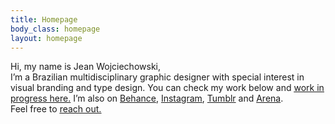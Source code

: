 ```yaml
---
title: Homepage
body_class: homepage
layout: homepage
---
```


Hi, my name is Jean Wojciechowski,<br /> I’m a Brazilian multidisciplinary graphic designer with special interest in visual branding and type design. You can check my work below and <a href="/wip"><u>work in progress here.</u></a> I’m also on <a href="{{ site.links.behance }}">Behance</a>, <a href="{{ site.links.instagram }}">Instagram</a>, <a href="{{ site.links.tumblr }}">Tumblr</a> and <a href="{{ site.links.arena }}">Arena</a>.<br />
Feel free to <a href="mailto:woj.jean@gmail.com"><u>reach out.</u></a>